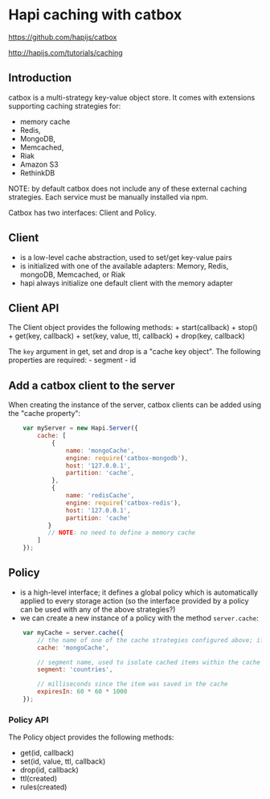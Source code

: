 # Hapi caching with catbox

https://github.com/hapijs/catbox

http://hapijs.com/tutorials/caching

## Introduction 

catbox is a multi-strategy key-value object store. It comes with extensions supporting caching strategies for:
  - memory cache
  - Redis, 
  - MongoDB, 
  - Memcached, 
  - Riak
  - Amazon S3
  - RethinkDB
    
NOTE: by default catbox does not include any of these external caching strategies. Each service must be manually installed via npm.

Catbox has two interfaces: Client and Policy.

## Client 
  - is a low-level cache abstraction, used to set/get key-value pairs
  - is initialized with one of the available adapters: Memory, Redis, mongoDB, Memcached, or Riak
  - hapi always initialize one default client with the memory adapter

## Client API

The Client object provides the following methods:
     + start(callback)
     + stop()
     + get(key, callback)
     + set(key, value, ttl, callback)
     + drop(key, callback)

The `key` argument in get, set and drop is a "cache key object". The following  properties are required:
    - segment
    - id

## Add a catbox client to the server

When creating the instance of the server, catbox clients can be added using the "cache property":

```javascript
    var myServer = new Hapi.Server({
        cache: [
            {
                name: 'mongoCache',
                engine: require('catbox-mongodb'),
                host: '127.0.0.1',
                partition: 'cache',
            },
            {
                name: 'redisCache',
                engine: require('catbox-redis'),
                host: '127.0.0.1',
                partition: 'cache'
           }
           // NOTE: no need to define a memory cache
        ]
    });
```


## Policy
 
  - is a high-level interface; it defines a global policy which is automatically applied to every storage action (so the interface provided by a policy can be used with any of the above strategies?)
  - we can create a new instance of a policy with the method `server.cache`:

```javascript
    var myCache = server.cache({ 
        // the name of one of the cache strategies configured above; if not given the default cache is used;
        cache: 'mongoCache', 

        // segment name, used to isolate cached items within the cache partition (in mongoDB adapters segment represents a collection, in redis it's an additional prefix along with the partition option)
        segment: 'countries', 

        // milliseconds since the item was saved in the cache
        expiresIn: 60 * 60 * 1000
    });
```

### Policy API

The Policy object provides the following methods:
  - get(id, callback)
  - set(id, value, ttl, callback)
  - drop(id, callback)
  - ttl(created)
  - rules(created)
  